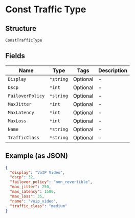 
# Const Traffic Type

## Structure

`ConstTrafficType`

## Fields

| Name | Type | Tags | Description |
|  --- | --- | --- | --- |
| `Display` | `*string` | Optional | - |
| `Dscp` | `*int` | Optional | - |
| `FailoverPolicy` | `*string` | Optional | - |
| `MaxJitter` | `*int` | Optional | - |
| `MaxLatency` | `*int` | Optional | - |
| `MaxLoss` | `*int` | Optional | - |
| `Name` | `*string` | Optional | - |
| `TrafficClass` | `*string` | Optional | - |

## Example (as JSON)

```json
{
  "display": "VoIP Video",
  "dscp": 32,
  "failover_policy": "non_revertible",
  "max_jitter": 250,
  "max_latency": 1500,
  "max_loss": 35,
  "name": "voip_video",
  "traffic_class": "medium"
}
```

